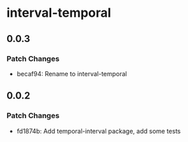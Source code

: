 # interval-temporal

## 0.0.3

### Patch Changes

- becaf94: Rename to interval-temporal

## 0.0.2

### Patch Changes

- fd1874b: Add temporal-interval package, add some tests
